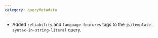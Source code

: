 ```yaml
---
category: queryMetadata
---
```

* Added `reliability` and `language-features` tags to the `js/template-syntax-in-string-literal` query.
